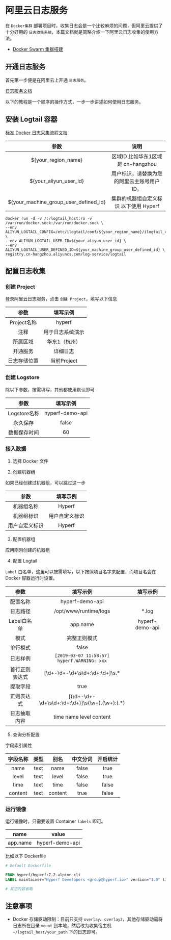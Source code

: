 # 阿里云日志服务

在 `Docker集群` 部署项目时，收集日志会是一个比较麻烦的问题，但阿里云提供了十分好用的 `日志收集系统`，本篇文档就是简略介绍一下阿里云日志收集的使用方法。

* [Docker Swarm 集群搭建](zh/tutorial/docker-swarm.md)

## 开通日志服务

首先第一步便是在阿里云上开通 `日志服务`。

[日志服务文档](https://help.aliyun.com/product/28958.html)

以下的教程是一个顺序的操作方式，一步一步讲述如何使用日志服务。

## 安装 Logtail 容器

[标准 Docker 日志采集流程文档](https://help.aliyun.com/document_detail/66659.html)

|                 参数                  |                    说明                    |
|:-------------------------------------:|:------------------------------------------:|
|          ${your_region_name}          |     区域ID 比如华东1区域是 cn-hangzhou     |
|        ${your_aliyun_user_id}         | 用户标识，请替换为您的阿里云主账号用户ID。 |
| ${your_machine_group_user_defined_id} |   集群的机器组自定义标识 以下使用 Hyperf   |

```
docker run -d -v /:/logtail_host:ro -v /var/run/docker.sock:/var/run/docker.sock \
--env ALIYUN_LOGTAIL_CONFIG=/etc/ilogtail/conf/${your_region_name}/ilogtail_config.json \
--env ALIYUN_LOGTAIL_USER_ID=${your_aliyun_user_id} \
--env ALIYUN_LOGTAIL_USER_DEFINED_ID=${your_machine_group_user_defined_id} \
registry.cn-hangzhou.aliyuncs.com/log-service/logtail
```

## 配置日志收集

### 创建 Project

登录阿里云日志服务，点击 `创建 Project`，填写以下信息

|     参数     |     填写示例     |
|:------------:|:----------------:|
| Project名称  |      hyperf      |
|     注释     | 用于日志系统演示 |
|   所属区域   |  华东1（杭州）   |
|   开通服务   |     详细日志     |
| 日志存储位置 |   当前Project    |

### 创建 Logstore

除以下参数，按需填写，其他都使用默认即可

|     参数     |     填写示例     |
|:------------:|:---------------:|
| Logstore名称 | hyperf-demo-api |
|   永久保存    |      false      |
| 数据保存时间  |       60        |

### 接入数据

1. 选择 Docker 文件

2. 创建机器组

如果已经创建过机器组，可以跳过这一步

|      参数      |    填写示例    |
|:-------------:|:-------------:|
|   机器组名称    |     Hyperf    |
|   机器组标识    |  用户自定义标识 |
|  用户自定义标识  |     Hyperf    |

3. 配置机器组

应用刚刚创建的机器组

4. 配置 Logtail

`Label` 白名单，这里可以按需填写，以下按照项目名字来配置，而项目名会在 Docker 容器运行时设置。

|      参数      |                     填写示例                      |    填写示例     |
|:--------------:|:-------------------------------------------------:|:---------------:|
|    配置名称    |                  hyperf-demo-api                  |                 |
|    日志路径    |               /opt/www/runtime/logs               |      *.log      |
|  Label白名单   |                     app.name                      | hyperf-demo-api |
|      模式      |                   完整正则模式                    |                 |
|    单行模式    |                       false                       |                 |
|    日志样例    |     `[2019-03-07 11:58:57] hyperf.WARNING: xxx`     |                 |
| 首行正则表达式 |         \[\d+-\d+-\d+\s\d+:\d+:\d+\]\s.*          |                 |
|    提取字段    |                       true                        |                 |
|   正则表达式   | \[(\d+-\d+-\d+\s\d+:\d+:\d+)\]\s(\w+)\.(\w+):(.*) |                 |
|  日志抽取内容  |              time name level content              |                 |

5. 查询分析配置

字段索引属性

| 字段名称 | 类型 |  别名   | 中文分词 | 开启统计 |
|:--------:|:----:|:-------:|:--------:|:--------:|
|   name   | text |  name   |  false   |   true   |
|  level   | text |  level  |  false   |   true   |
|   time   | text |  time   |  false   |  false   |
| content  | text | content |   true   |  false   |

### 运行镜像

运行镜像时，只需要设置 Container `labels` 即可。

|   name   |      value      |
|:--------:|:---------------:|
| app.name | hyperf-demo-api |

比如以下 Dockerfile

```Dockerfile
# Default Dockerfile

FROM hyperf/hyperf:7.2-alpine-cli
LABEL maintainer="Hyperf Developers <group@hyperf.io>" version="1.0" license="MIT" app.name="hyperf-demo-api"

# 其它内容省略
```

## 注意事项

- Docker 存储驱动限制：目前只支持 `overlay`、`overlay2`，其他存储驱动需将日志所在目录 `mount` 到本地，然后改为收集宿主机 `~/logtail_host/your_path` 下的日志即可。



